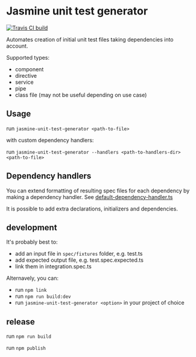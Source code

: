 # Jasmine unit test generator

[![Travis CI build](https://travis-ci.org/fdim/jasmine-unit-test-generator.svg)](https://travis-ci.org/fdim/jasmine-unit-test-generator)

Automates creation of initial unit test files taking dependencies into account.

Supported types:

* component
* directive
* service
* pipe
* class file (may not be useful depending on use case)

## Usage

run `jasmine-unit-test-generator <path-to-file>`

with custom dependency handlers:

run `jasmine-unit-test-generator --handlers <path-to-handlers-dir> <path-to-file>`

## Dependency handlers

You can extend formatting of resulting spec files for each dependency by making a dependency handler. See [default-dependency-handler.ts](./src/default-dependency-handler.ts)

It is possible to add extra declarations, initializers and dependencies.

## development

It's probably best to:

* add an input file in `spec/fixtures` folder, e.g. test.ts
* add expected output file, e.g. test.spec.expected.ts
* link them in integration.spec.ts

Alternavely, you can:

* run `npm link`
* run `npm run build:dev`
* run `jasmine-unit-test-generator <option>` in your project of choice

## release

run `npm run build`

run `npm publish`
